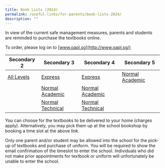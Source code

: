 ```yaml
---
title: Book Lists (2024)
permalink: /useful-links/for-parents/book-lists-2024/
description: ""
---
```

In view of the current safe management measures,&nbsp;parents and students are reminded to purchase the textbooks online.  
  

To order, please log on to&nbsp;[www.oapl.sg](http://www.oapl.sg/)


<table>
<thead>
  <tr>
    <th>Secondary 2</th>
    <th>Secondary 3</th>
    <th>Secondary 4</th>
    <th>Secondary 5</th>
  </tr>
</thead>
<tbody>
  <tr>
		<td><a href="/files/booklist%202024_pgs_2(all).pdf">All Levels </a></td>
    <td><a href="/files/booklist%202024_pgs_3e.pdf">Express</a></td>
    <td><a href="/files/booklist%202024_pgs_4e.pdf">Express</a></td>
    <td><a href="[](/files/booklist%202024_pgs_5na.pdf)">Normal Academic</a></td>
  </tr>
  <tr>
    <td></td>
    <td><a href="/files/booklist%202024_pgs_3na.pdf">Normal Academic</a></td>
    <td><a href="/files/booklist%202024_pgs_4na.pdf">Normal Academic</a></td>
    <td></td>
  </tr>
  <tr>
    <td></td>
    <td><a href="/files/booklist%202024_pgs_3nt.pdf">Normal Technical </a></td>
    <td> <a href="/files/booklist%202024_pgs_4nt.pdf">Normal Technical</a></td>
    <td> </td>
  </tr>
</tbody>
</table>


You can choose for the textbooks to be delivered to your home (charges apply). Alternatively, you may pick them up at the school bookshop by booking a time slot at the above link.&nbsp;

Only one parent and/or student may be allowed into the school for the pick-up of textbooks and purchase of uniform. You will be required to show the email confirmation of the timeslot to enter the school. Individuals who did not make prior appointments for textbook or uniform will unfortunately be unable to enter the school.